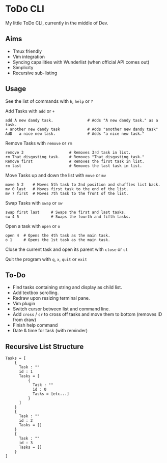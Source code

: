ToDo CLI
========

My little ToDo CLI, currently in the middle of Dev.


Aims
----

- Tmux friendly
- Vim integration
- Syncing capailities with Wunderlist (when official API comes out)
- Simplicity
- Recursive sub-listing


Usage
-----

See the list of commands with `h`, `help` or `?`

Add Tasks with `add` or `+`

    add A new dandy task.               # Adds "A new dandy task." as a task.
    + another new dandy task            # Adds "another new dandy task"
    AdD   a nice new task.              # Adds "a nice new task."

Remove Tasks with `remove` or `rm`

    remove 3                    # Removes 3rd task in list.
    rm That disgusting task.    # Removes "That disgusting task."
    Remove first                # Removes the first task in list.
    rm last                     # Removes the last task in list.

Move Tasks up and down the list with `move` or `mv`

    move 5 2    # Moves 5th task to 2nd position and shuffles list back.
    mv 0 last   # Moves first task to the end of the list.
    mv 7 first  # Moves 7th task to the front of the list.

Swap Tasks with `swap` or `sw`

    swap first last     # Swaps the first and last tasks.
    sw 4 5              # Swaps the fourth and fifth tasks.

Open a task with `open` or `o`

    open 4  # Opens the 4th task as the main task.
    o 1     # Opens the 1st task as the main task.

Close the current task and open its parent with `close` or `cl`

Quit the program with `q`, `x`, `quit` or `exit`


To-Do
-----

- Find tasks containing string and display as child list.
- Add textbox scrolling.
- Redraw upon resizing terminal pane.
- Vim plugin
- Switch cursor between list and command line.
- Add `cross` / `cr` to cross off tasks and move them to bottom (removes ID from draw)
- Finish help command
- Date & time for task (with reminder)


Recursive List Structure
------------------------

    Tasks = [
        {
          Task : ""
          id : 1
          Tasks = [
              {
                Task : ""
                id : 0
                Tasks = [etc...]
              }
          ]
        }
        {
          Task : ""
          id : 2
          Tasks = []
        }
        {
          Task : ""
          id : 3
          Tasks = []
        }
    ]
